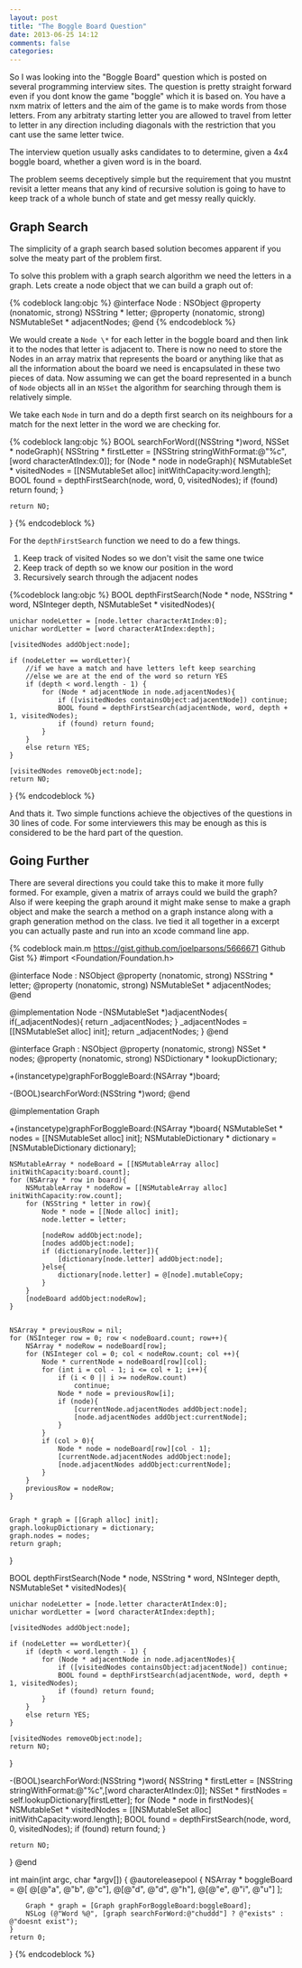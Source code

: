 ```yaml
---
layout: post
title: "The Boggle Board Question"
date: 2013-06-25 14:12
comments: false
categories: 
---
```


So I was looking into the "Boggle Board" question which is posted on several programming interview sites. The question is pretty straight forward even if you dont know the game "boggle" which it is based on. You have a nxm matrix of letters and the aim of the game is to make words from those letters. From any arbitraty starting letter you are allowed to travel from letter to letter in any direction including diagonals with the restriction that you cant use the same letter twice. 
<!-- MORE -->
The interview quetion usually asks candidates to to determine, given a 4x4 boggle board, whether a given word is in the board.

The problem seems deceptively simple but the requirement that you mustnt revisit a letter means that any kind of recursive solution is going to have to keep track of a whole bunch of state and get messy really quickly.

## Graph Search

The simplicity of a graph search based solution becomes apparent if you solve the meaty part of the problem first.

To solve this problem with a graph search algorithm we need the letters in a graph. Lets create a node object that we can build a graph out of:

{% codeblock lang:objc %}
@interface Node : NSObject
@property (nonatomic, strong) NSString * letter;
@property (nonatomic, strong) NSMutableSet * adjacentNodes;
@end
{% endcodeblock %}

We would create a `Node \*` for each letter in the boggle board and then link it to the nodes that letter is adjacent to. There is now no need to store the Nodes in an array matrix that represents the board or anything like that as all the information about the board we need is encapsulated in these two pieces of data. Now assuming we can get the board represented in a bunch of `Node` objects all in an `NSSet` the algorithm for searching through them is relatively simple.

We take each `Node` in turn and do a depth first search on its neighbours for a match for the next letter in the word we are checking for.

{% codeblock lang:objc %}
BOOL searchForWord((NSString \*)word, NSSet * nodeGraph){
    NSString * firstLetter = [NSString stringWithFormat:@"%c",[word characterAtIndex:0]];
    for (Node * node in nodeGraph){
        NSMutableSet * visitedNodes = [[NSMutableSet alloc] initWithCapacity:word.length];
        BOOL found = depthFirstSearch(node, word, 0, visitedNodes);
        if (found) return found;
    }

    return NO;
}
{% endcodeblock %}

For the `depthFirstSearch` function we need to do a few things.
1. Keep track of visited Nodes so we don't visit the same one twice
2. Keep track of depth so we know our position in the word
3. Recursively search through the adjacent nodes

{%codeblock lang:objc %}
BOOL depthFirstSearch(Node * node, NSString * word, NSInteger depth, NSMutableSet * visitedNodes){
 
    unichar nodeLetter = [node.letter characterAtIndex:0];
    unichar wordLetter = [word characterAtIndex:depth];
 
    [visitedNodes addObject:node];
 
    if (nodeLetter == wordLetter){
        //if we have a match and have letters left keep searching
        //else we are at the end of the word so return YES
        if (depth < word.length - 1) {
            for (Node * adjacentNode in node.adjacentNodes){
                if ([visitedNodes containsObject:adjacentNode]) continue;
                BOOL found = depthFirstSearch(adjacentNode, word, depth + 1, visitedNodes);
                if (found) return found;
            }
        }
        else return YES;
    }
 
    [visitedNodes removeObject:node];
    return NO;
}
{% endcodeblock %}

And thats it. Two simple functions achieve the objectives of the questions in 30 lines of code. For some interviewers this may be enough as this is considered to be the hard part of the question.

## Going Further

There are several directions you could take this to make it more fully formed. For example, given a matrix of arrays could we build the graph? Also if were keeping the graph around it might make sense to make a graph object and make the search a method on a graph instance along with a graph generation method on the class. Ive tied it all together in a excerpt you can actually paste and run into an xcode command line app.

{% codeblock main.m  https://gist.github.com/joelparsons/5666671 Github Gist %}
#import <Foundation/Foundation.h>
 
@interface Node : NSObject
@property (nonatomic, strong) NSString * letter;
@property (nonatomic, strong) NSMutableSet * adjacentNodes;
@end
 
@implementation Node
-(NSMutableSet *)adjacentNodes{
    if(_adjacentNodes){
        return _adjacentNodes;
    }
    _adjacentNodes = [[NSMutableSet alloc] init];
    return _adjacentNodes;
}
@end
 
 
@interface Graph : NSObject
@property (nonatomic, strong) NSSet * nodes;
@property (nonatomic, strong) NSDictionary * lookupDictionary;
 
+(instancetype)graphForBoggleBoard:(NSArray *)board;
 
-(BOOL)searchForWord:(NSString *)word;
@end
 
@implementation Graph
 
+(instancetype)graphForBoggleBoard:(NSArray *)board{
    NSMutableSet * nodes = [[NSMutableSet alloc] init];
    NSMutableDictionary * dictionary = [NSMutableDictionary dictionary];
 
    NSMutableArray * nodeBoard = [[NSMutableArray alloc] initWithCapacity:board.count];
    for (NSArray * row in board){
        NSMutableArray * nodeRow = [[NSMutableArray alloc] initWithCapacity:row.count];
        for (NSString * letter in row){
            Node * node = [[Node alloc] init];
            node.letter = letter;
            
            [nodeRow addObject:node];
            [nodes addObject:node];
            if (dictionary[node.letter]){
                [dictionary[node.letter] addObject:node];
            }else{
                dictionary[node.letter] = @[node].mutableCopy;
            }
        }
        [nodeBoard addObject:nodeRow];
    }
 
 
    NSArray * previousRow = nil;
    for (NSInteger row = 0; row < nodeBoard.count; row++){
        NSArray * nodeRow = nodeBoard[row];
        for (NSInteger col = 0; col < nodeRow.count; col ++){
            Node * currentNode = nodeBoard[row][col];
            for (int i = col - 1; i <= col + 1; i++){
                if (i < 0 || i >= nodeRow.count)
                    continue;
                Node * node = previousRow[i];
                if (node){
                    [currentNode.adjacentNodes addObject:node];
                    [node.adjacentNodes addObject:currentNode];   
                }
            }
            if (col > 0){
                Node * node = nodeBoard[row][col - 1];
                [currentNode.adjacentNodes addObject:node];
                [node.adjacentNodes addObject:currentNode];
            }
        }
        previousRow = nodeRow;
    }
 
 
    Graph * graph = [[Graph alloc] init];
    graph.lookupDictionary = dictionary;
    graph.nodes = nodes;
    return graph;
}
 
BOOL depthFirstSearch(Node * node, NSString * word, NSInteger depth, NSMutableSet * visitedNodes){
 
    unichar nodeLetter = [node.letter characterAtIndex:0];
    unichar wordLetter = [word characterAtIndex:depth];
 
    [visitedNodes addObject:node];
 
    if (nodeLetter == wordLetter){
        if (depth < word.length - 1) {
            for (Node * adjacentNode in node.adjacentNodes){
                if ([visitedNodes containsObject:adjacentNode]) continue;
                BOOL found = depthFirstSearch(adjacentNode, word, depth + 1, visitedNodes);
                if (found) return found;
            }
        }
        else return YES;
    }
 
    [visitedNodes removeObject:node];
    return NO;
}
 
-(BOOL)searchForWord:(NSString *)word{
    NSString * firstLetter = [NSString stringWithFormat:@"%c",[word characterAtIndex:0]];
    NSSet * firstNodes = self.lookupDictionary[firstLetter];
    for (Node * node in firstNodes){
        NSMutableSet * visitedNodes = [[NSMutableSet alloc] initWithCapacity:word.length];
        BOOL found = depthFirstSearch(node, word, 0, visitedNodes);
        if (found) return found;
    }
 
    return NO;
}
@end
 
 
int main(int argc, char *argv[]) {
    @autoreleasepool {
        NSArray * boggleBoard = @[
                                  @[@"a", @"b", @"c"],
                                  @[@"d", @"d", @"h"],
                                  @[@"e", @"i", @"u"]
                                  ];
 
        Graph * graph = [Graph graphForBoggleBoard:boggleBoard];
        NSLog (@"Word %@", [graph searchForWord:@"chuddd"] ? @"exists" : @"doesnt exist");
    }
    return 0;
}
{% endcodeblock %}
